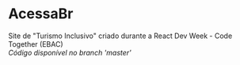 # AcessaBr
Site de "Turismo Inclusivo" criado durante a React Dev Week - Code Together (EBAC)
<br> *Código disponível no branch 'master'*
